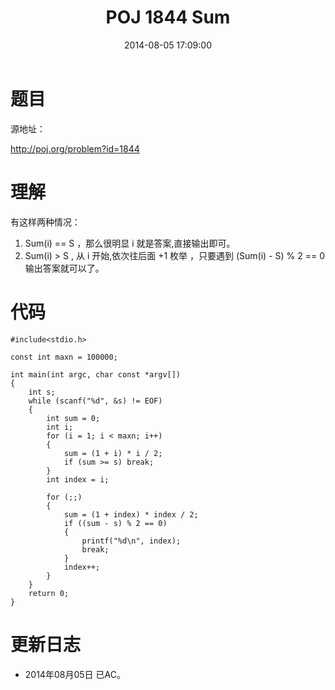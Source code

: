 ﻿---
title: POJ 1844 Sum
date: 2014-08-05 17:09:00
tags: [ACM, POJ, C, 水题]
categories: Exercise
toc: true
---
# 题目
源地址：

http://poj.org/problem?id=1844

# 理解
有这样两种情况：
1. Sum(i) == S ，那么很明显 i 就是答案,直接输出即可。
2. Sum(i) > S , 从 i 开始,依次往后面 +1 枚举 ，只要遇到 (Sum(i) - S) % 2 == 0 输出答案就可以了。

<!-- more -->

# 代码

```
#include<stdio.h>

const int maxn = 100000;

int main(int argc, char const *argv[])
{
    int s;
    while (scanf("%d", &s) != EOF)
    {
        int sum = 0;
        int i;
        for (i = 1; i < maxn; i++)
        {
            sum = (1 + i) * i / 2;
            if (sum >= s) break;
        }
        int index = i;

        for (;;)
        {
            sum = (1 + index) * index / 2;
            if ((sum - s) % 2 == 0)
            {
                printf("%d\n", index);
                break;
            }
            index++;
        }
    }
    return 0;
}

```

# 更新日志
- 2014年08月05日 已AC。